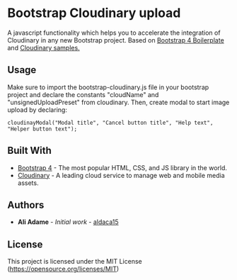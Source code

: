 # Bootstrap Cloudinary upload

A javascript functionality which helps you to accelerate the integration of Cloudinary in any new Bootstrap project. Based on [Bootstrap 4 Boilerplate](https://github.com/tomcatbuzz/Bootstrap-4-Boilerplate) and [Cloudinary samples.](https://codepen.io/team/Cloudinary/pen/QgpyOK)

## Usage

Make sure to import the bootstrap-cloudinary.js file in your bootstrap project and declare the constants "cloudName" and "unsignedUploadPreset" from cloudinary. Then, create modal to start image upload by declaring:

```
cloudinayModal("Modal title", "Cancel button title", "Help text", "Helper button text");
```

## Built With

* [Bootstrap 4](https://getbootstrap.com/) - The most popular HTML, CSS, and JS library in the world.
* [Cloudinary](https://cloudinary.com/) - A leading cloud service to manage web and mobile media assets.

## Authors

* **Ali Adame** - *Initial work* - [aldaca15](https://github.com/aldaca15)

## License

This project is licensed under the MIT License (https://opensource.org/licenses/MIT)
